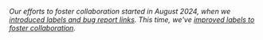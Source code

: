 _Our efforts to foster collaboration started in August 2024, when we [introduced labels and bug report links](/2024/08/14/introduction-labels-and-foster-collab). This time, we've [improved labels to foster collaboration](/2024/09/25/improving-labels)._
